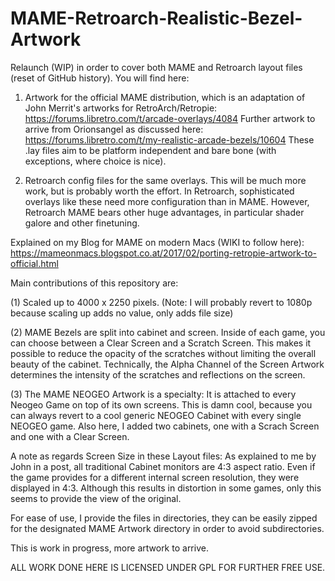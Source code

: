 # MAME-Retroarch-Realistic-Bezel-Artwork

Relaunch (WIP) in order to cover both MAME and Retroarch layout files (reset of GitHub history). You will find here:

1. Artwork for the official MAME distribution, which is an adaptation of John Merrit's artworks for RetroArch/Retropie:
https://forums.libretro.com/t/arcade-overlays/4084
Further artwork to arrive from Orionsangel as discussed here:
https://forums.libretro.com/t/my-realistic-arcade-bezels/10604
These .lay files aim to be platform independent and bare bone (with exceptions, where choice is nice).

2. Retroarch config files for the same overlays. This will be much more work, but is probably worth the effort. In Retroarch, sophisticated overlays like these need more configuration than in MAME. However, Retroarch MAME bears other huge advantages, in particular shader galore and other finetuning.

Explained on my Blog for MAME on modern Macs (WIKI to follow here):
https://mameonmacs.blogspot.co.at/2017/02/porting-retropie-artwork-to-official.html

Main contributions of this repository are:

(1) Scaled up to 4000 x 2250 pixels. (Note: I will probably revert to 1080p because scaling up adds no value, only adds file size)

(2) MAME Bezels are split into cabinet and screen. Inside of each game, you can choose between a Clear Screen and a Scratch Screen. This makes it possible to reduce the opacity of the scratches without limiting the overall beauty of the cabinet. Technically, the Alpha Channel of the Screen Artwork determines the intensity of the scratches and reflections on the screen.

(3) The MAME NEOGEO Artwork is a specialty: It is attached to every Neogeo Game on top of its own screens. This is damn cool, because you can always revert to a cool generic NEOGEO Cabinet with every single NEOGEO game. Also here, I added two cabinets, one with a Scrach Screen and one with a Clear Screen.

A note as regards Screen Size in these Layout files:
As explained to me by John in a post, all traditional Cabinet monitors are 4:3 aspect ratio. Even if the game provides for a different internal screen resolution, they were displayed in 4:3. Although this results in distortion in some games, only this seems to provide the view of the original.

For ease of use, I provide the files in directories, they can be easily zipped for the designated MAME Artwork directory in order to avoid subdirectories.

This is work in progress, more artwork to arrive.

ALL WORK DONE HERE IS LICENSED UNDER GPL FOR FURTHER FREE USE. 
